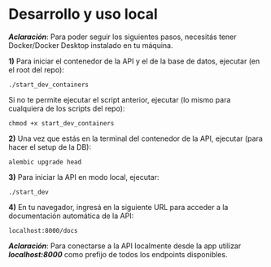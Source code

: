 # Desarrollo y uso local

***Aclaración***: Para poder seguir los siguientes pasos, necesitás tener Docker/Docker Desktop instalado en tu máquina.

**1)** Para iniciar el contenedor de la API y el de la base de datos, ejecutar (en el root del repo):
```
./start_dev_containers
```

Si no te permite ejecutar el script anterior, ejecutar (lo mismo para cualquiera de los scripts del repo):
```
chmod +x start_dev_containers
```

**2)** Una vez que estás en la terminal del contenedor de la API, ejecutar (para hacer el setup de la DB):
```
alembic upgrade head
```

**3)** Para iniciar la API en modo local, ejecutar:
```
./start_dev
```

**4)** En tu navegador, ingresá en la siguiente URL para acceder a la documentación automática de la API:
```
localhost:8000/docs
```

***Aclaración***: Para conectarse a la API localmente desde la app utilizar ***localhost:8000*** como prefijo de todos los endpoints disponibles.

